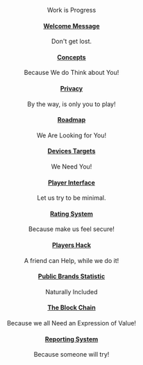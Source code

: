 <div style="text-align:center">

Work is Progress
####  [Welcome Message](./Welcome/README.md)
Don't get lost.
#### [Concepts](./Concerns/HR.md)
Because We do Think about You!
#### [Privacy](./Privacy/README.md)
By the way, is only you to play! 
#### [Roadmap](./About/README.md)
We Are Looking for You!
#### [Devices Targets](./Devices/README.md) 
We Need You!
#### [Player Interface](./UserInterface/README.md)
Let us try to be minimal.
#### [Rating System](./Rating/README.md)
Because make us feel secure!
#### [Players Hack](./README.md)
A friend can Help, while we do it! 
#### [Public Brands Statistic](./README.md)
Naturally Included
#### [The Block Chain](./OdicPoints/README.md)
Because we all Need an Expression of Value!
#### [Reporting System](./BlackBox/README.md)
Because someone will try!
</div>